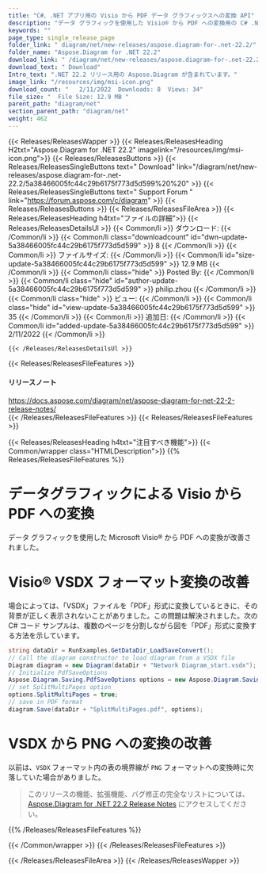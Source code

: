 ```yaml
---
title: "C#、.NET アプリ用の Visio から PDF データ グラフィックスへの変換 API"
description: "データ グラフィックを使用した Visio® から PDF への変換用の C# .NET API。改良された VSDX フォーマット コンバーター。表の境界線の処理を改善して、VSDX を PNG に変換します。"
keywords: ""
page_type: single_release_page
folder_link: " diagram/net/new-releases/aspose.diagram-for-.net-22.2/"
folder_name: "Aspose.Diagram for .NET 22.2"
download_link: " /diagram/net/new-releases/aspose.diagram-for-.net-22.2/5a38466005fc44c29b6175f773d5d599"
download_text: " Download"
Intro_text: ".NET 22.2 リリース用の Aspose.Diagram が含まれています。"
image_link: "/resources/img/msi-icon.png"
download_count: "   2/11/2022  Downloads: 8  Views: 34"
file_size: "  File Size: 12.9 MB "
parent_path: "diagram/net"
section_parent_path: "diagram/net"
weight: 462
---
```


{{< Releases/ReleasesWapper >}}
{{< Releases/ReleasesHeading H2txt="Aspose.Diagram for .NET 22.2" imagelink="/resources/img/msi-icon.png">}}
{{< Releases/ReleasesButtons >}}
{{< Releases/ReleasesSingleButtons text=" Download" link="/diagram/net/new-releases/aspose.diagram-for-.net-22.2/5a38466005fc44c29b6175f773d5d599%20%20" >}}
{{< Releases/ReleasesSingleButtons text=" Support Forum " link="https://forum.aspose.com/c/diagram" >}}
{{< Releases/ReleasesButtons >}}
{{< Releases/ReleasesFileArea >}}
{{< Releases/ReleasesHeading h4txt="ファイルの詳細">}}
{{< Releases/ReleasesDetailsUl >}}
{{< Common/li >}} ダウンロード: {{< /Common/li >}}
{{< Common/li class="downloadcount" id="dwn-update-5a38466005fc44c29b6175f773d5d599" >}} 8 {{< /Common/li >}}
{{< Common/li >}} ファイルサイズ: {{< /Common/li >}}
{{< Common/li id="size-update-5a38466005fc44c29b6175f773d5d599" >}} 12.9 MB {{< /Common/li >}}
{{< Common/li  class="hide" >}} Posted By: {{< /Common/li >}}
{{< Common/li class="hide" id="author-update-5a38466005fc44c29b6175f773d5d599" >}} philip.zhou {{< /Common/li >}}
{{< Common/li class="hide" >}} ビュー: {{< /Common/li >}}
{{< Common/li class="hide" id="view-update-5a38466005fc44c29b6175f773d5d599" >}} 35 {{< /Common/li >}}
{{< Common/li >}} 追加日: {{< /Common/li >}}
{{< Common/li id="added-update-5a38466005fc44c29b6175f773d5d599" >}} 2/11/2022 {{< /Common/li >}}

    {{< /Releases/ReleasesDetailsUl >}}

{{< Releases/ReleasesFileFeatures >}}
<h4>リリースノート</h4><div><a href="https://docs.aspose.com/diagram/net/aspose-diagram-for-net-22-2-release-notes/">https://docs.aspose.com/diagram/net/aspose-diagram-for-net-22-2-release-notes/</a></div>
{{< /Releases/ReleasesFileFeatures >}}
{{< Releases/ReleasesFileFeatures >}}

{{< Releases/ReleasesHeading h4txt="注目すべき機能">}}
{{< Common/wrapper class="HTMLDescription">}}
{{% Releases/ReleasesFileFeatures %}}

# データグラフィックによる Visio から PDF への変換

データ グラフィックを使用した Microsoft Visio® から PDF への変換が改善されました。

# Visio® VSDX フォーマット変換の改善

場合によっては、「VSDX」ファイルを「PDF」形式に変換しているときに、その背景が正しく表示されないことがありました。この問題は解決されました。次の C# コード サンプルは、複数のページを分割しながら図を「PDF」形式に変換する方法を示しています。

```csharp
string dataDir = RunExamples.GetDataDir_LoadSaveConvert();
// Call the diagram constructor to load diagram from a VSDX file
Diagram diagram = new Diagram(dataDir + "Network Diagram_start.vsdx");
// Initialize PdfSaveOptions
Aspose.Diagram.Saving.PdfSaveOptions options = new Aspose.Diagram.Saving.PdfSaveOptions();
// set SplitMultiPages option
options.SplitMultiPages = true;
// save in PDF format
diagram.Save(dataDir + "SplitMultiPages.pdf", options);
```

# VSDX から PNG への変換の改善

以前は、`VSDX` フォーマット内の表の境界線が `PNG` フォーマットへの変換時に欠落していた場合がありました。

> このリリースの機能、拡張機能、バグ修正の完全なリストについては、[Aspose.Diagram for .NET 22.2 Release Notes](https://docs.aspose.com/diagram/net/aspose-diagram-for-net-22-2-release-notes/) にアクセスしてください。

{{% /Releases/ReleasesFileFeatures %}}

{{< /Common/wrapper >}}
{{< /Releases/ReleasesFileFeatures >}}

{{< /Releases/ReleasesFileArea >}}
{{< /Releases/ReleasesWapper >}}


